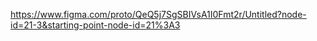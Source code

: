 https://www.figma.com/proto/QeQ5j7SgSBIVsA1I0Fmt2r/Untitled?node-id=21-3&starting-point-node-id=21%3A3
